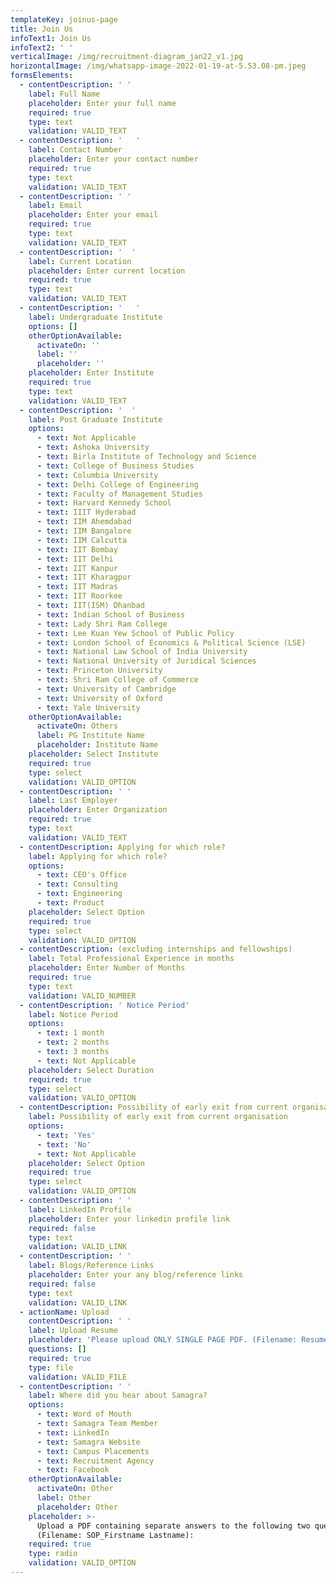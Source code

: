 ```yaml
---
templateKey: joinus-page
title: Join Us
infoText1: Join Us
infoText2: ' '
verticalImage: /img/recruitment-diagram_jan22_v1.jpg
horizontalImage: /img/whatsapp-image-2022-01-19-at-5.53.08-pm.jpeg
formsElements:
  - contentDescription: ' '
    label: Full Name
    placeholder: Enter your full name
    required: true
    type: text
    validation: VALID_TEXT
  - contentDescription: '   '
    label: Contact Number
    placeholder: Enter your contact number
    required: true
    type: text
    validation: VALID_TEXT
  - contentDescription: ' '
    label: Email
    placeholder: Enter your email
    required: true
    type: text
    validation: VALID_TEXT
  - contentDescription: '  '
    label: Current Location
    placeholder: Enter current location
    required: true
    type: text
    validation: VALID_TEXT
  - contentDescription: '   '
    label: Undergraduate Institute
    options: []
    otherOptionAvailable:
      activateOn: ''
      label: ''
      placeholder: ''
    placeholder: Enter Institute
    required: true
    type: text
    validation: VALID_TEXT
  - contentDescription: '  '
    label: Post Graduate Institute
    options:
      - text: Not Applicable
      - text: Ashoka University
      - text: Birla Institute of Technology and Science
      - text: College of Business Studies
      - text: Columbia University
      - text: Delhi College of Engineering
      - text: Faculty of Management Studies
      - text: Harvard Kennedy School
      - text: IIIT Hyderabad
      - text: IIM Ahemdabad
      - text: IIM Bangalore
      - text: IIM Calcutta
      - text: IIT Bombay
      - text: IIT Delhi
      - text: IIT Kanpur
      - text: IIT Kharagpur
      - text: IIT Madras
      - text: IIT Roorkee
      - text: IIT(ISM) Dhanbad
      - text: Indian School of Business
      - text: Lady Shri Ram College
      - text: Lee Kuan Yew School of Public Policy
      - text: London School of Economics & Political Science (LSE)
      - text: National Law School of India University
      - text: National University of Juridical Sciences
      - text: Princeton University
      - text: Shri Ram College of Commerce
      - text: University of Cambridge
      - text: University of Oxford
      - text: Yale University
    otherOptionAvailable:
      activateOn: Others
      label: PG Institute Name
      placeholder: Institute Name
    placeholder: Select Institute
    required: true
    type: select
    validation: VALID_OPTION
  - contentDescription: ' '
    label: Last Employer
    placeholder: Enter Organization
    required: true
    type: text
    validation: VALID_TEXT
  - contentDescription: Applying for which role?
    label: Applying for which role?
    options:
      - text: CEO's Office
      - text: Consulting
      - text: Engineering
      - text: Product
    placeholder: Select Option
    required: true
    type: select
    validation: VALID_OPTION
  - contentDescription: (excluding internships and fellowships)
    label: Total Professional Experience in months
    placeholder: Enter Number of Months
    required: true
    type: text
    validation: VALID_NUMBER
  - contentDescription: ' Notice Period'
    label: Notice Period
    options:
      - text: 1 month
      - text: 2 months
      - text: 3 months
      - text: Not Applicable
    placeholder: Select Duration
    required: true
    type: select
    validation: VALID_OPTION
  - contentDescription: Possibility of early exit from current organisation
    label: Possibility of early exit from current organisation
    options:
      - text: 'Yes'
      - text: 'No'
      - text: Not Applicable
    placeholder: Select Option
    required: true
    type: select
    validation: VALID_OPTION
  - contentDescription: ' '
    label: LinkedIn Profile
    placeholder: Enter your linkedin profile link
    required: false
    type: text
    validation: VALID_LINK
  - contentDescription: ' '
    label: Blogs/Reference Links
    placeholder: Enter your any blog/reference links
    required: false
    type: text
    validation: VALID_LINK
  - actionName: Upload
    contentDescription: ' '
    label: Upload Resume
    placeholder: 'Please upload ONLY SINGLE PAGE PDF. (Filename: Resume_Firstname Lastname)'
    questions: []
    required: true
    type: file
    validation: VALID_FILE
  - contentDescription: ' '
    label: Where did you hear about Samagra?
    options:
      - text: Word of Mouth
      - text: Samagra Team Member
      - text: LinkedIn
      - text: Samagra Website
      - text: Campus Placements
      - text: Recruitment Agency
      - text: Facebook
    otherOptionAvailable:
      activateOn: Other
      label: Other
      placeholder: Other
    placeholder: >-
      Upload a PDF containing separate answers to the following two questions
      (Filename: SOP_Firstname Lastname):
    required: true
    type: radio
    validation: VALID_OPTION
---
```


